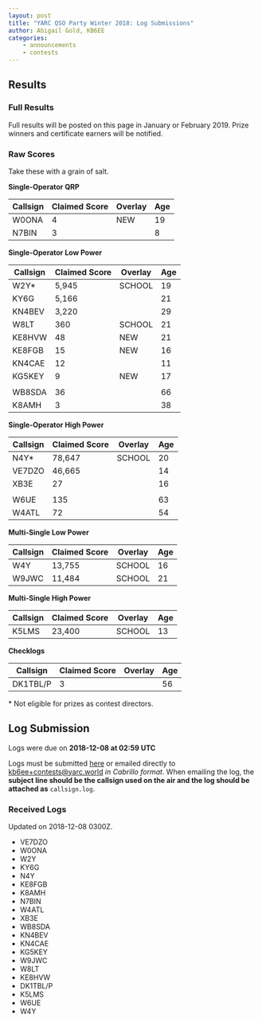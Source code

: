 ```yaml
---
layout: post
title: "YARC QSO Party Winter 2018: Log Submissions"
author: Abigail Gold, KB6EE
categories:
    - announcements
    - contests
---
```


## Results

### Full Results

Full results will be posted on this page in January or February 2019. Prize winners and certificate earners will be notified.

### Raw Scores

Take these with a grain of salt.

**Single-Operator QRP**

| Callsign | Claimed Score | Overlay         | Age |
|----------|---------------|-----------------|-----|
| W0ONA    | 4             | NEW             | 19  |
| N7BIN    | 3             |                 | 8   |

**Single-Operator Low Power**

| Callsign | Claimed Score | Overlay         | Age |
|----------|---------------|-----------------|-----|
| W2Y\*    | 5,945         | SCHOOL          | 19  |
| KY6G     | 5,166         |                 | 21  |
| KN4BEV   | 3,220         |                 | 29  |
| W8LT     | 360           | SCHOOL          | 21  |
| KE8HVW   | 48            | NEW             | 21  |
| KE8FGB   | 15            | NEW             | 16  |
| KN4CAE   | 12            |                 | 11  |
| KG5KEY   | 9             | NEW             | 17  |
|          |               |                 |     |
| WB8SDA   | 36            |                 | 66  |
| K8AMH    | 3             |                 | 38  |

**Single-Operator High Power**

| Callsign | Claimed Score | Overlay         | Age |
|----------|---------------|-----------------|-----|
| N4Y\*    | 78,647        | SCHOOL          | 20  |
| VE7DZO   | 46,665        |                 | 14  |
| XB3E     | 27            |                 | 16  |
|          |               |                 |     |
| W6UE     | 135           |                 | 63  |
| W4ATL    | 72            |                 | 54  |

**Multi-Single Low Power**

| Callsign | Claimed Score | Overlay         | Age |
|----------|---------------|-----------------|-----|
| W4Y      | 13,755        | SCHOOL          | 16  |
| W9JWC    | 11,484        | SCHOOL          | 21  |

**Multi-Single High Power**

| Callsign | Claimed Score | Overlay         | Age |
|----------|---------------|-----------------|-----|
| K5LMS    | 23,400        | SCHOOL          | 13  |

**Checklogs**

| Callsign | Claimed Score | Overlay         | Age |
|----------|---------------|-----------------|-----|
| DK1TBL/P | 3             |                 | 56  |

\* Not eligible for prizes as contest directors.

## Log Submission

Logs were due on **2018-12-08 at 02:59 UTC**

Logs must be submitted [here](http://www.b4h.net/cabforms/yarcqp_cab3.php) or emailed directly to [kb6ee+contests@yarc.world](mailto:kb6ee+contests@yarc.world) *in Cabrillo format*. When emailing the
log, the **subject line should be the callsign used on the air and the log should be attached as** `callsign.log`.

### Received Logs

Updated on 2018-12-08 0300Z.

- VE7DZO
- W0ONA
- W2Y
- KY6G
- N4Y
- KE8FGB
- K8AMH
- N7BIN
- W4ATL
- XB3E
- WB8SDA
- KN4BEV
- KN4CAE
- KG5KEY
- W9JWC
- W8LT
- KE8HVW
- DK1TBL/P
- K5LMS
- W6UE
- W4Y
